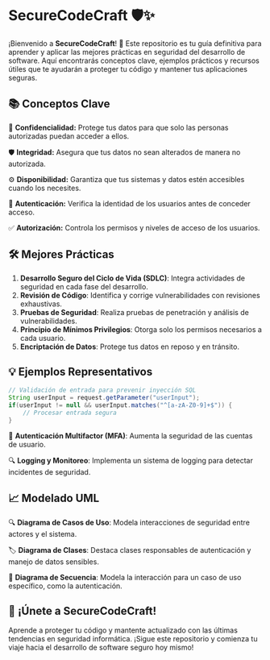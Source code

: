 # SecureCodeCraft 🛡️✨

¡Bienvenido a **SecureCodeCraft**! 🚀 Este repositorio es tu guía definitiva para aprender y aplicar las mejores prácticas en seguridad del desarrollo de software. Aquí encontrarás conceptos clave, ejemplos prácticos y recursos útiles que te ayudarán a proteger tu código y mantener tus aplicaciones seguras.

## 📚 Conceptos Clave

🔐 **Confidencialidad:** Protege tus datos para que solo las personas autorizadas puedan acceder a ellos.

🛡️ **Integridad:** Asegura que tus datos no sean alterados de manera no autorizada.

⚙️ **Disponibilidad:** Garantiza que tus sistemas y datos estén accesibles cuando los necesites.

👤 **Autenticación:** Verifica la identidad de los usuarios antes de conceder acceso.

✅ **Autorización:** Controla los permisos y niveles de acceso de los usuarios.

## 🛠️ Mejores Prácticas

1. **Desarrollo Seguro del Ciclo de Vida (SDLC)**: Integra actividades de seguridad en cada fase del desarrollo.
2. **Revisión de Código**: Identifica y corrige vulnerabilidades con revisiones exhaustivas.
3. **Pruebas de Seguridad**: Realiza pruebas de penetración y análisis de vulnerabilidades.
4. **Principio de Mínimos Privilegios**: Otorga solo los permisos necesarios a cada usuario.
5. **Encriptación de Datos**: Protege tus datos en reposo y en tránsito.

## 💡 Ejemplos Representativos

```java
// Validación de entrada para prevenir inyección SQL
String userInput = request.getParameter("userInput");
if(userInput != null && userInput.matches("^[a-zA-Z0-9]+$")) {
    // Procesar entrada segura
}
```

👥 **Autenticación Multifactor (MFA)**: Aumenta la seguridad de las cuentas de usuario.

🔍 **Logging y Monitoreo**: Implementa un sistema de logging para detectar incidentes de seguridad.

## 📈 Modelado UML

🔍 **Diagrama de Casos de Uso**: Modela interacciones de seguridad entre actores y el sistema.

🏷️ **Diagrama de Clases**: Destaca clases responsables de autenticación y manejo de datos sensibles.

🔄 **Diagrama de Secuencia**: Modela la interacción para un caso de uso específico, como la autenticación.

## 🚀 ¡Únete a SecureCodeCraft!

Aprende a proteger tu código y mantente actualizado con las últimas tendencias en seguridad informática. ¡Sigue este repositorio y comienza tu viaje hacia el desarrollo de software seguro hoy mismo!
